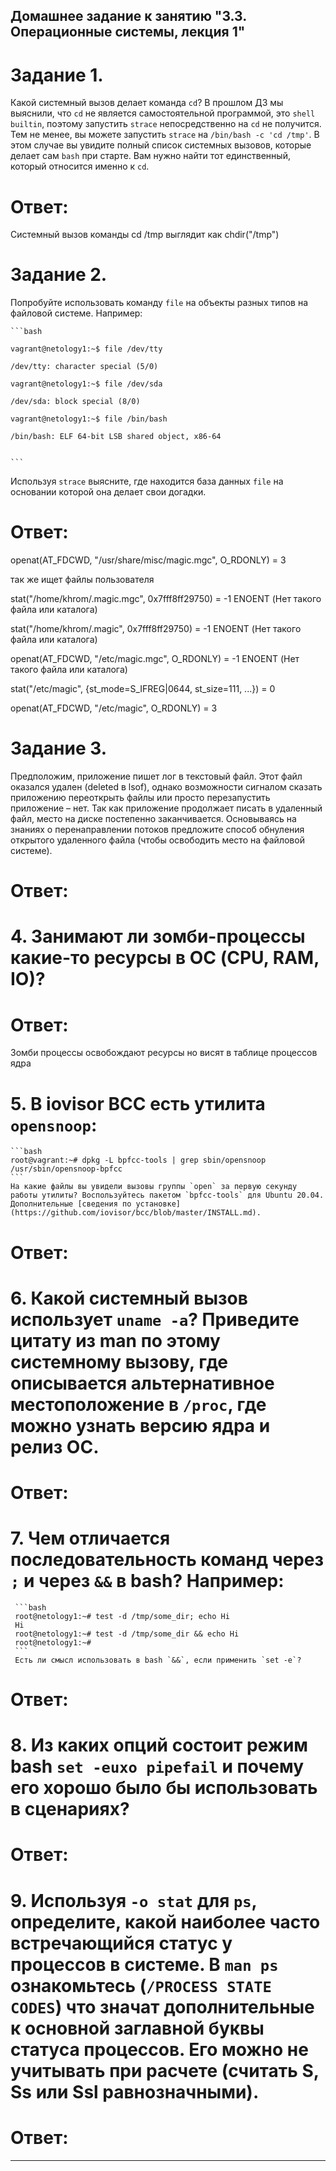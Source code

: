 ## Домашнее задание к занятию "3.3. Операционные системы, лекция 1"

# Задание 1.
Какой системный вызов делает команда `cd`? В прошлом ДЗ мы выяснили, что `cd` не является самостоятельной  программой, это `shell builtin`, поэтому запустить `strace` непосредственно на `cd` не получится. Тем не менее, вы можете запустить `strace` на `/bin/bash -c 'cd /tmp'`. В этом случае вы увидите полный список системных вызовов, которые делает сам `bash` при старте. Вам нужно найти тот единственный, который относится именно к `cd`.

# Ответ:

Системный вызов команды cd /tmp  выглядит как chdir("/tmp") 


# Задание 2.

Попробуйте использовать команду `file` на объекты разных типов на файловой системе. Например:

    ```bash

    vagrant@netology1:~$ file /dev/tty

    /dev/tty: character special (5/0)

    vagrant@netology1:~$ file /dev/sda

    /dev/sda: block special (8/0)

    vagrant@netology1:~$ file /bin/bash

    /bin/bash: ELF 64-bit LSB shared object, x86-64


    ```
Используя `strace` выясните, где находится база данных `file` на основании которой она делает свои догадки.

# Ответ:

openat(AT_FDCWD, "/usr/share/misc/magic.mgc", O_RDONLY) = 3

так же ищет файлы пользователя

stat("/home/khrom/.magic.mgc", 0x7fff8ff29750) = -1 ENOENT (Нет такого файла или каталога)

stat("/home/khrom/.magic", 0x7fff8ff29750) = -1 ENOENT (Нет такого файла или каталога)

openat(AT_FDCWD, "/etc/magic.mgc", O_RDONLY) = -1 ENOENT (Нет такого файла или каталога)

stat("/etc/magic", {st_mode=S_IFREG|0644, st_size=111, ...}) = 0

openat(AT_FDCWD, "/etc/magic", O_RDONLY) = 3




# Задание 3. 
Предположим, приложение пишет лог в текстовый файл. Этот файл оказался удален (deleted в lsof), однако возможности сигналом сказать приложению переоткрыть файлы или просто перезапустить приложение – нет. Так как приложение продолжает писать в удаленный файл, место на диске постепенно заканчивается. Основываясь на знаниях о перенаправлении потоков предложите способ обнуления открытого удаленного файла (чтобы освободить место на файловой системе).

# Ответ:




# 4. Занимают ли зомби-процессы какие-то ресурсы в ОС (CPU, RAM, IO)?


# Ответ:
Зомби процессы освобождают ресурсы но висят в таблице процессов ядра



# 5. В iovisor BCC есть утилита `opensnoop`:
    ```bash
    root@vagrant:~# dpkg -L bpfcc-tools | grep sbin/opensnoop
    /usr/sbin/opensnoop-bpfcc
    ```
    На какие файлы вы увидели вызовы группы `open` за первую секунду работы утилиты? Воспользуйтесь пакетом `bpfcc-tools` для Ubuntu 20.04. Дополнительные [сведения по установке](https://github.com/iovisor/bcc/blob/master/INSTALL.md).


# Ответ:



# 6. Какой системный вызов использует `uname -a`? Приведите цитату из man по этому системному вызову, где описывается альтернативное местоположение в `/proc`, где можно узнать версию ядра и релиз ОС.

# Ответ:


# 7. Чем отличается последовательность команд через `;` и через `&&` в bash? Например:

     ```bash
     root@netology1:~# test -d /tmp/some_dir; echo Hi
     Hi
     root@netology1:~# test -d /tmp/some_dir && echo Hi
     root@netology1:~#
     ```
     Есть ли смысл использовать в bash `&&`, если применить `set -e`?

# Ответ:


# 8. Из каких опций состоит режим bash `set -euxo pipefail` и почему его хорошо было бы использовать в сценариях?

# Ответ:


# 9. Используя `-o stat` для `ps`, определите, какой наиболее часто встречающийся статус у процессов в системе. В `man ps` ознакомьтесь (`/PROCESS STATE CODES`) что значат дополнительные к основной заглавной буквы статуса процессов. Его можно не учитывать при расчете (считать S, Ss или Ssl равнозначными).


# Ответ:

 
 ---
